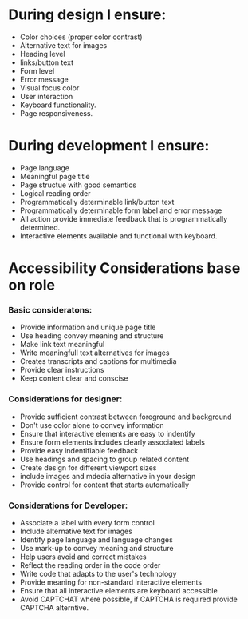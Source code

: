 # During design I ensure: 
* Color choices (proper color contrast)
* Alternative text for images
* Heading level
* links/button text
* Form level
* Error message
* Visual focus color
* User interaction
* Keyboard functionality.
* Page responsiveness.

# During development I ensure:
* Page language
* Meaningful page title
* Page structue with good semantics
* Logical reading order
* Programmatically determinable link/button text
* Programmatically determinable form label and error message
* All action provide immediate feedback that is programmatically determined.
* Interactive elements available and functional with keyboard.


# Accessibility Considerations base on role
### Basic consideratons:
* Provide information and unique page title
* Use heading convey meaning and structure
* Make link text meaningful
* Write meaningfull text alternatives for images
* Creates transcripts and captions for multimedia
* Provide clear instructions
* Keep content clear and conscise

### Considerations for designer:
* Provide sufficient contrast between foreground and background
* Don't use color alone to convey information
* Ensure that interactive elements are easy to indentify
* Ensure form elements includes clearly associated labels
* Provide easy indentifiable feedback
* Use headings and spacing to group related content
* Create design for different viewport sizes
* include images and mdedia alternative in your design
* Provide control for content that starts automatically

### Considerations for Developer:
* Associate a label with every form control
* Include alternative text for images
* Identify page language and language changes
* Use mark-up to convey meaning and structure
* Help users avoid and correct mistakes
* Reflect the reading order in the code order
* Write code that adapts to the user's technology
* Provide meaning for non-standard interactive elements
* Ensure that all interactive elements are keyboard accessible
* Avoid CAPTCHAT where possible, if CAPTCHA is required provide CAPTCHA alterntive.


